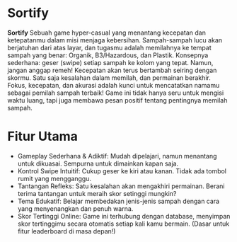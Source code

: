# Sortify
**Sortify** Sebuah game hyper-casual yang menantang kecepatan dan ketepatanmu dalam misi menjaga kebersihan. Sampah-sampah lucu akan berjatuhan dari atas layar, dan tugasmu adalah memilahnya ke tempat sampah yang benar: Organik, B3/Hazardous, dan Plastik.
Konsepnya sederhana: geser (swipe) setiap sampah ke kolom yang tepat. Namun, jangan anggap remeh! Kecepatan akan terus bertambah seiring dengan skormu. Satu saja kesalahan dalam memilah, dan permainan berakhir. Fokus, kecepatan, dan akurasi adalah kunci untuk mencatatkan namamu sebagai pemilah sampah terbaik!
Game ini tidak hanya seru untuk mengisi waktu luang, tapi juga membawa pesan positif tentang pentingnya memilah sampah.

# Fitur Utama
- Gameplay Sederhana & Adiktif: Mudah dipelajari, namun menantang untuk dikuasai. Sempurna untuk dimainkan kapan saja.
- Kontrol Swipe Intuitif: Cukup geser ke kiri atau kanan. Tidak ada tombol rumit yang mengganggu.
- Tantangan Refleks: Satu kesalahan akan mengakhiri permainan. Berani terima tantangan untuk meraih skor setinggi mungkin?
- Tema Edukatif: Belajar membedakan jenis-jenis sampah dengan cara yang menyenangkan dan penuh warna.
- Skor Tertinggi Online: Game ini terhubung dengan database, menyimpan skor tertinggimu secara otomatis setiap kali kamu bermain. (Dasar untuk fitur leaderboard di masa depan!)
